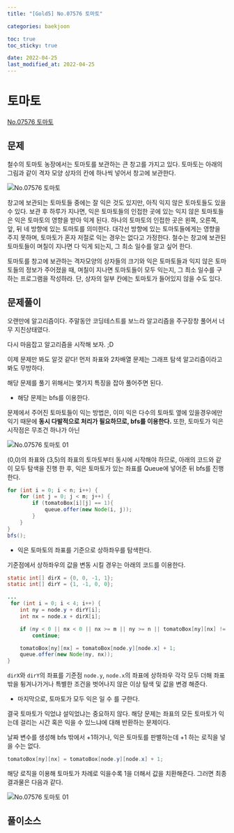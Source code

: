 ```yaml
---
title: "[Gold5] No.07576 토마토"

categories: baekjoon

toc: true
toc_sticky: true

date: 2022-04-25
last_modified_at: 2022-04-25
---
```


# 토마토

[No.07576 토마토](https://www.acmicpc.net/problem/7576)

## 문제

철수의 토마토 농장에서는 토마토를 보관하는 큰 창고를 가지고 있다. 토마토는 아래의 그림과 같이 격자 모양 상자의 칸에 하나씩 넣어서 창고에 보관한다.

![No.07576 토마토]({{site.url}}/assets/image/2022/2022-04-25/tomato.png)

창고에 보관되는 토마토들 중에는 잘 익은 것도 있지만, 아직 익지 않은 토마토들도 있을 수 있다. 보관 후 하루가 지나면, 익은 토마토들의 인접한 곳에 있는 익지 않은 토마토들은 익은 토마토의 영향을 받아 익게 된다. 하나의 토마토의 인접한 곳은 왼쪽, 오른쪽, 앞, 뒤 네 방향에 있는 토마토를 의미한다. 대각선 방향에 있는 토마토들에게는 영향을 주지 못하며, 토마토가 혼자 저절로 익는 경우는 없다고 가정한다. 철수는 창고에 보관된 토마토들이 며칠이 지나면 다 익게 되는지, 그 최소 일수를 알고 싶어 한다.

토마토를 창고에 보관하는 격자모양의 상자들의 크기와 익은 토마토들과 익지 않은 토마토들의 정보가 주어졌을 때, 며칠이 지나면 토마토들이 모두 익는지, 그 최소 일수를 구하는 프로그램을 작성하라. 단, 상자의 일부 칸에는 토마토가 들어있지 않을 수도 있다.

## 문제풀이

오랜만에 알고리즘이다. 주말동안 코딩테스트를 보느라 알고리즘을 주구장창 풀어서 너무 지친상태였다.

다시 마음잡고 알고리즘을 시작해 보자. ;D

이제 문제만 봐도 알것 같다! 먼저 좌표와 2차배열 문제는 그래프 탐색 알고리즘이라고 봐도 무방하다.

해당 문제를 풀기 위해서는 몇가지 특징을 잡아 풀어주면 된다.

- 해당 문제는 bfs를 이용한다. 

문제에서 주어진 토마토들이 익는 방법은, 이미 익은 다수의 토마토 옆에 있을경우에만 익기 때문에 **동시 다발적으로 처리가 필요하므로, bfs를 이용한다.**  또한, 토마토가 익은 시작점은 무조건 하나가 아닌

![No.07576 토마토 01]({{site.url}}/assets/image/2022/2022-04-25/tomato01.png)

(0,0)의 좌표와 (3,5)의 좌표의 토마토부터 동시에 시작해야 하므로, 아래의 코드와 같이 모두 탐색을 진행 한 후, 익은 토마토가 있는 좌표를 Queue에 넣어준 뒤 bfs를 진행한다.

```java
for (int i = 0; i < n; i++) {
    for (int j = 0; j < m; j++) {
        if (tomatoBox[i][j] == 1){
            queue.offer(new Node(i, j));
        }
    }
}
bfs();
```

- 익은 토마토의 좌표를 기준으로 상하좌우를 탐색한다.  

기준점에서 상하좌우의 값을 변동 시킬 경우는 아래의 코드를 이용한다.

```java
static int[] dirX = {0, 0, -1, 1};
static int[] dirY = {1, -1, 0, 0};

...
 for (int i = 0; i < 4; i++) {
    int ny = node.y + dirY[i];
    int nx = node.x + dirX[i];

    if (ny < 0 || nx < 0 || nx >= m || ny >= n || tomatoBox[ny][nx] != 0)
        continue;

    tomatoBox[ny][nx] = tomatoBox[node.y][node.x] + 1;
    queue.offer(new Node(ny, nx));
}
```

`dirX`와 `dirY`의 좌표를 기준점 `node.y`, `node.x`의 좌표에 상하좌우 각각 모두 더해 좌표 밖을 튕겨나가거나 특별한 조건을 벗어나지 않은 이상 탐색 및 값을 변경 해준다.

- 마지막으로, 토마토가 모두 익은 일 수 를 구한다. 

결국 토마토가 익었냐 설익었냐는 중요하지 않다. 해당 문제는 좌표의 모든 토마토가 익는데 걸리는 시간 혹은 익을 수 있느냐에 대해 반환하는 문제이다.

날짜 변수를 생성해 bfs 밖에서 +1하거나, 익은 토마토를 판별하는데 +1 하는 로직을 넣을 수는 없다.

```java
tomatoBox[ny][nx] = tomatoBox[node.y][node.x] + 1;
```

해당 로직을 이용해 토마토가 차례로 익을수록 1을 더해서 값을 치환해준다. 그러면 최종 결과물은 다음과 같다.

![No.07576 토마토 01]({{site.url}}/assets/image/2022/2022-04-25/tomato02.png)

## 풀이소스

<script src="https://gist.github.com/dh37789/4cb4ec3b46de89f70e8d8b0d0153f1be.js"></script>










